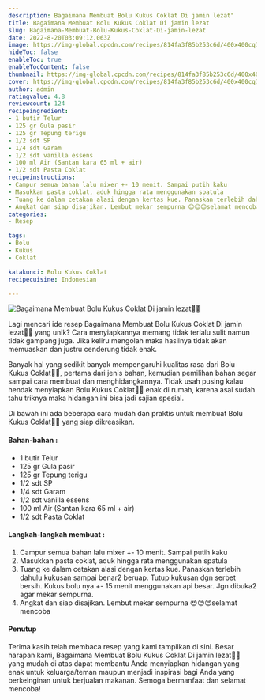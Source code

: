```yaml
---
description: Bagaimana Membuat Bolu Kukus Coklat Di jamin lezat"
title: Bagaimana Membuat Bolu Kukus Coklat Di jamin lezat
slug: Bagaimana-Membuat-Bolu-Kukus-Coklat-Di-jamin-lezat
date: 2022-8-20T03:09:12.063Z
image: https://img-global.cpcdn.com/recipes/814fa3f85b253c6d/400x400cq70/photo.jpg
hideToc: false
enableToc: true
enableTocContent: false
thumbnail: https://img-global.cpcdn.com/recipes/814fa3f85b253c6d/400x400cq70/photo.jpg
cover: https://img-global.cpcdn.com/recipes/814fa3f85b253c6d/400x400cq70/photo.jpg
author: admin
ratingvalue: 4.8
reviewcount: 124
recipeingredient:
- 1 butir Telur
- 125 gr Gula pasir
- 125 gr Tepung terigu
- 1/2 sdt SP
- 1/4 sdt Garam
- 1/2 sdt vanilla essens
- 100 ml Air (Santan kara 65 ml + air)
- 1/2 sdt Pasta Coklat
recipeinstructions:
- Campur semua bahan lalu mixer +- 10 menit. Sampai putih kaku
- Masukkan pasta coklat, aduk hingga rata menggunakan spatula
- Tuang ke dalam cetakan alasi dengan kertas kue. Panaskan terlebih dahulu kukusan sampai benar2 beruap. Tutup kukusan dgn serbet bersih. Kukus bolu nya +- 15 menit menggunakan api besar. Jgn dibuka2 agar mekar sempurna.
- Angkat dan siap disajikan. Lembut mekar sempurna 😍😍😍selamat mencoba
categories:
- Resep

tags:
- Bolu
- Kukus
- Coklat

katakunci: Bolu Kukus Coklat
recipecuisine: Indonesian

---
```


![Bagaimana Membuat Bolu Kukus Coklat Di jamin lezat👩‍🍳](https://img-global.cpcdn.com/recipes/814fa3f85b253c6d/400x400cq70/photo.jpg)

Lagi mencari ide resep Bagaimana Membuat Bolu Kukus Coklat Di jamin lezat👩‍🍳 yang unik? Cara menyiapkannya memang tidak terlalu sulit namun tidak gampang juga. Jika keliru mengolah maka hasilnya tidak akan memuaskan dan justru cenderung tidak enak.

Banyak hal yang sedikit banyak mempengaruhi kualitas rasa dari Bolu Kukus Coklat👩‍🍳, pertama dari jenis bahan, kemudian pemilihan bahan segar sampai cara membuat dan menghidangkannya. Tidak usah pusing kalau hendak menyiapkan Bolu Kukus Coklat👩‍🍳 enak di rumah, karena asal sudah tahu triknya maka hidangan ini bisa jadi sajian spesial.

Di bawah ini ada beberapa cara mudah dan praktis untuk membuat Bolu Kukus Coklat👩‍🍳 yang siap dikreasikan.

<!--inarticleads1-->

#### Bahan-bahan :

- 1 butir Telur
- 125 gr Gula pasir
- 125 gr Tepung terigu
- 1/2 sdt SP
- 1/4 sdt Garam
- 1/2 sdt vanilla essens
- 100 ml Air (Santan kara 65 ml + air)
- 1/2 sdt Pasta Coklat

<!--inarticleads2-->

#### Langkah-langkah membuat :

1. Campur semua bahan lalu mixer +- 10 menit. Sampai putih kaku
1. Masukkan pasta coklat, aduk hingga rata menggunakan spatula
1. Tuang ke dalam cetakan alasi dengan kertas kue. Panaskan terlebih dahulu kukusan sampai benar2 beruap. Tutup kukusan dgn serbet bersih. Kukus bolu nya +- 15 menit menggunakan api besar. Jgn dibuka2 agar mekar sempurna.
1. Angkat dan siap disajikan. Lembut mekar sempurna 😍😍😍selamat mencoba

#### Penutup

Terima kasih telah membaca resep yang kami tampilkan di sini. Besar harapan kami, Bagaimana Membuat Bolu Kukus Coklat Di jamin lezat👩‍🍳 yang mudah di atas dapat membantu Anda menyiapkan hidangan yang enak untuk keluarga/teman maupun menjadi inspirasi bagi Anda yang berkeinginan untuk berjualan makanan. Semoga bermanfaat dan selamat mencoba!